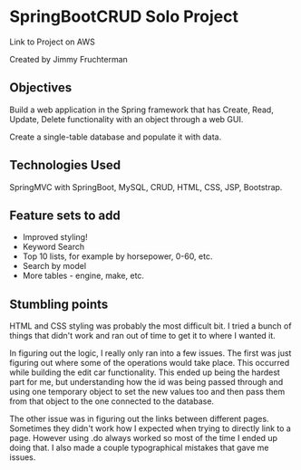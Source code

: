 # SpringBootCRUD Solo Project

Link to Project on AWS

Created by Jimmy Fruchterman

## Objectives

Build a web application in the Spring framework that has Create, Read, Update,
Delete functionality with an object through a web GUI.

Create a single-table database and populate it with data.

## Technologies Used

SpringMVC with SpringBoot, MySQL, CRUD, HTML, CSS, JSP, Bootstrap.

## Feature sets to add

- Improved styling!
- Keyword Search
- Top 10 lists, for example by horsepower, 0-60, etc.
- Search by model
- More tables - engine, make, etc.

## Stumbling points

HTML and CSS styling was probably the most difficult bit. I tried a bunch of
things that didn't work and ran out of time to get it to where I wanted it.

In figuring out the logic, I really only ran into a few issues. The first was
just figuring out where some of the operations would take place. This occurred
while building the edit car functionality. This ended up being the hardest part
for me, but understanding how the id was being passed through and using one
temporary object to set the new values too and then pass them from that object
to the one connected to the database.

The other issue was in figuring out the links between different pages. Sometimes they didn't work how I expected when trying to directly link to a page. However
using .do always worked so most of the time I ended up doing that. I also made a
couple typographical mistakes that gave me issues.
